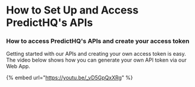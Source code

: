 # How to Set Up and Access PredictHQ's APIs

### How to access PredictHQ's APIs and create your access token

Getting started with our APIs and creating your own access token is easy. The video below shows how you can generate your own API token via our Web App.

{% embed url="https://youtu.be/_vD5GpQxXRg" %}
